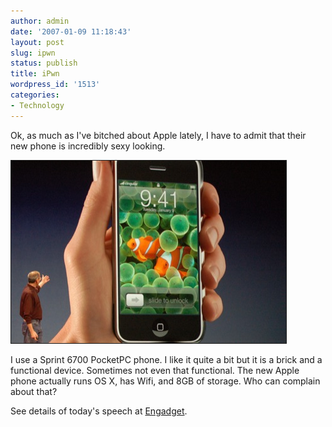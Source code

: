 ```yaml
---
author: admin
date: '2007-01-09 11:18:43'
layout: post
slug: ipwn
status: publish
title: iPwn
wordpress_id: '1513'
categories:
- Technology
---
```

Ok, as much as I've bitched about Apple lately, I have to admit that their new phone is incredibly sexy looking.



<img src="/images/ipwn.jpg" border="1" />



I use a Sprint 6700 PocketPC phone. I like it quite a bit but it is a brick and a functional device. Sometimes not even that functional. The new Apple phone actually runs OS X, has Wifi, and 8GB of storage. Who can complain about that?



See details of today's speech at <a href="http://gaming.engadget.com/2007/01/09/live-from-macworld-2007-steve-jobs-keynote/">Engadget</a>.
